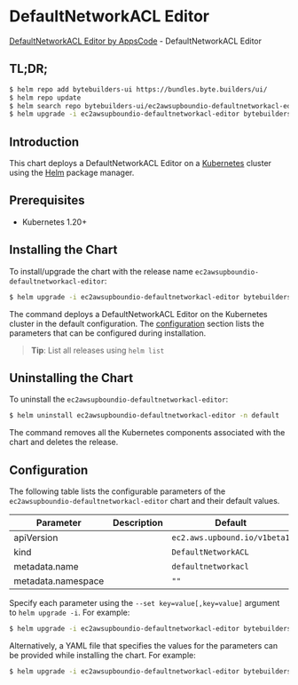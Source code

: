 # DefaultNetworkACL Editor

[DefaultNetworkACL Editor by AppsCode](https://byte.builders) - DefaultNetworkACL Editor

## TL;DR;

```bash
$ helm repo add bytebuilders-ui https://bundles.byte.builders/ui/
$ helm repo update
$ helm search repo bytebuilders-ui/ec2awsupboundio-defaultnetworkacl-editor --version=v0.4.18
$ helm upgrade -i ec2awsupboundio-defaultnetworkacl-editor bytebuilders-ui/ec2awsupboundio-defaultnetworkacl-editor -n default --create-namespace --version=v0.4.18
```

## Introduction

This chart deploys a DefaultNetworkACL Editor on a [Kubernetes](http://kubernetes.io) cluster using the [Helm](https://helm.sh) package manager.

## Prerequisites

- Kubernetes 1.20+

## Installing the Chart

To install/upgrade the chart with the release name `ec2awsupboundio-defaultnetworkacl-editor`:

```bash
$ helm upgrade -i ec2awsupboundio-defaultnetworkacl-editor bytebuilders-ui/ec2awsupboundio-defaultnetworkacl-editor -n default --create-namespace --version=v0.4.18
```

The command deploys a DefaultNetworkACL Editor on the Kubernetes cluster in the default configuration. The [configuration](#configuration) section lists the parameters that can be configured during installation.

> **Tip**: List all releases using `helm list`

## Uninstalling the Chart

To uninstall the `ec2awsupboundio-defaultnetworkacl-editor`:

```bash
$ helm uninstall ec2awsupboundio-defaultnetworkacl-editor -n default
```

The command removes all the Kubernetes components associated with the chart and deletes the release.

## Configuration

The following table lists the configurable parameters of the `ec2awsupboundio-defaultnetworkacl-editor` chart and their default values.

|     Parameter      | Description |                 Default                 |
|--------------------|-------------|-----------------------------------------|
| apiVersion         |             | <code>ec2.aws.upbound.io/v1beta1</code> |
| kind               |             | <code>DefaultNetworkACL</code>          |
| metadata.name      |             | <code>defaultnetworkacl</code>          |
| metadata.namespace |             | <code>""</code>                         |


Specify each parameter using the `--set key=value[,key=value]` argument to `helm upgrade -i`. For example:

```bash
$ helm upgrade -i ec2awsupboundio-defaultnetworkacl-editor bytebuilders-ui/ec2awsupboundio-defaultnetworkacl-editor -n default --create-namespace --version=v0.4.18 --set apiVersion=ec2.aws.upbound.io/v1beta1
```

Alternatively, a YAML file that specifies the values for the parameters can be provided while
installing the chart. For example:

```bash
$ helm upgrade -i ec2awsupboundio-defaultnetworkacl-editor bytebuilders-ui/ec2awsupboundio-defaultnetworkacl-editor -n default --create-namespace --version=v0.4.18 --values values.yaml
```
